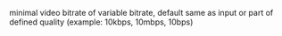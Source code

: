 minimal video bitrate of variable bitrate, default same as input or part of defined quality (example: 10kbps, 10mbps, 10bps)
